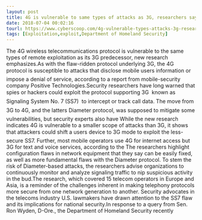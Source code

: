 ```yaml
---
layout: post
title: 4G is vulnerable to same types of attacks as 3G, researchers say
date: 2018-07-04 00:02:16
tourl: https://www.cyberscoop.com/4g-vulnerable-types-attacks-3g-researchers-say/?category_news=technology
tags: [Exploitation,exploit,Department of Homeland Security]
---
```

The 4G wireless telecommunications protocol is vulnerable to the same types of remote exploitation as its 3G predecessor, new research emphasizes.As with the flaw-ridden protocol underlying 3G, the 4G protocol is susceptible to attacks that disclose mobile users information or impose a denial of service, according to a report from mobile-security company Positive Technologies.Security researchers have long warned that spies or hackers could exploit the protocol supporting 3G  known as Signaling System No. 7 (SS7)  to intercept or track call data. The move from 3G to 4G, and the latters Diameter protocol, was supposed to mitigate some vulnerabilities, but security experts also have While the new research indicates 4G is vulnerable to a smaller scope of attacks than 3G, it shows that attackers could shift a users device to 3G mode to exploit the less-secure SS7. Further, most mobile operators use 4G for internet access but 3G for text and voice services, according to the The researchers highlight configuration flaws in network equipment that they say can be easily fixed, as well as more fundamental flaws with the Diameter protocol. To stem the risk of Diameter-based attacks, the researchers advise organizations to continuously monitor and analyze signaling traffic to nip suspicious activity in the bud.The research, which covered 15 telecom operators in Europe and Asia, is a reminder of the challenges inherent in making telephony protocols more secure from one network generation to another. Security advocates in the telecoms industry U.S. lawmakers have drawn attention to the SS7 flaw and its implications for national security.In response to a query from Sen. Ron Wyden, D-Ore., the Department of Homeland Security recently 